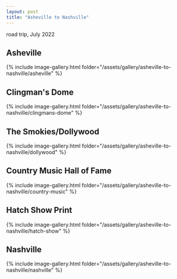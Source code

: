 ```yaml
---
layout: post
title: "Asheville to Nashville"
---
```


road trip, July 2022

## Asheville

{% include image-gallery.html folder="/assets/gallery/asheville-to-nashville/asheville" %}

## Clingman's Dome

{% include image-gallery.html folder="/assets/gallery/asheville-to-nashville/clingmans-dome" %}

## The Smokies/Dollywood

{% include image-gallery.html folder="/assets/gallery/asheville-to-nashville/dollywood" %}

## Country Music Hall of Fame

{% include image-gallery.html folder="/assets/gallery/asheville-to-nashville/country-music" %}

## Hatch Show Print

{% include image-gallery.html folder="/assets/gallery/asheville-to-nashville/hatch-show" %}

## Nashville

{% include image-gallery.html folder="/assets/gallery/asheville-to-nashville/nashville" %}